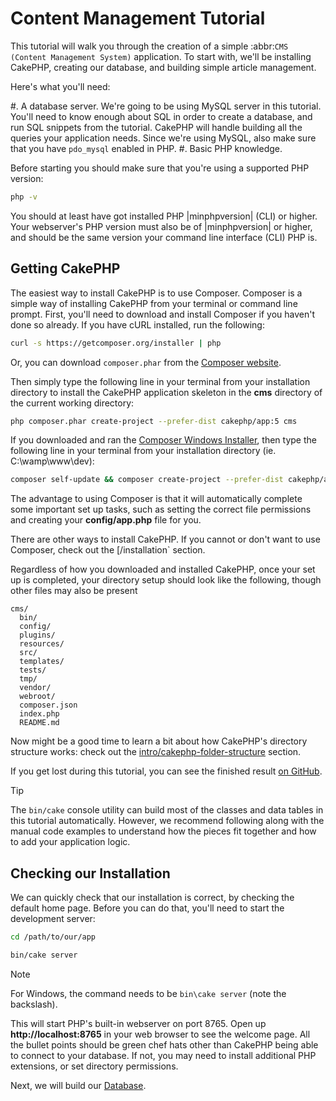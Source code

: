 # Content Management Tutorial

This tutorial will walk you through the creation of a simple :abbr:`CMS (Content
Management System)` application. To start with, we'll be installing CakePHP,
creating our database, and building simple article management.

Here's what you'll need:

#. A database server. We're going to be using MySQL server in this tutorial.
You'll need to know enough about SQL in order to create a database, and run
SQL snippets from the tutorial. CakePHP will handle building all the queries
your application needs. Since we're using MySQL, also make sure that you have
`pdo_mysql` enabled in PHP.
#. Basic PHP knowledge.

Before starting you should make sure that you're using a supported PHP version:


```bash
php -v
```
You should at least have got installed PHP |minphpversion| (CLI) or higher.
Your webserver's PHP version must also be of |minphpversion| or higher, and
should be the same version your command line interface (CLI) PHP is.

## Getting CakePHP

The easiest way to install CakePHP is to use Composer. Composer is a simple way
of installing CakePHP from your terminal or command line prompt. First, you'll
need to download and install Composer if you haven't done so already. If you
have cURL installed, run the following:
```bash
curl -s https://getcomposer.org/installer | php
```
Or, you can download `composer.phar` from the
[Composer website](https://getcomposer.org/download/).

Then simply type the following line in your terminal from your
installation directory to install the CakePHP application skeleton
in the **cms** directory of the current working directory:
```bash
php composer.phar create-project --prefer-dist cakephp/app:5 cms
```
If you downloaded and ran the [Composer Windows Installer](https://getcomposer.org/Composer-Setup.exe), then type the following line in
your terminal from your installation directory (ie.
C:\\wamp\\www\\dev):
```bash
composer self-update && composer create-project --prefer-dist cakephp/app:5.* cms
```
The advantage to using Composer is that it will automatically complete some
important set up tasks, such as setting the correct file permissions and
creating your **config/app.php** file for you.

There are other ways to install CakePHP. If you cannot or don't want to use
Composer, check out the [/installation` section.

Regardless of how you downloaded and installed CakePHP, once your set up is
completed, your directory setup should look like the following, though other
files may also be present
```
cms/
  bin/
  config/
  plugins/
  resources/
  src/
  templates/
  tests/
  tmp/
  vendor/
  webroot/
  composer.json
  index.php
  README.md
```
Now might be a good time to learn a bit about how CakePHP's directory structure
works: check out the [intro/cakephp-folder-structure](/en/intro/cakephp-folder-structure.md) section.

If you get lost during this tutorial, you can see the finished result [on GitHub](https://github.com/cakephp/cms-tutorial).

> [!TIP]
> The `bin/cake` console utility can build most of the classes and data
> tables in this tutorial automatically. However, we recommend following along
> with the manual code examples to understand how the pieces fit together and
> how to add your application logic.
>
## Checking our Installation

We can quickly check that our installation is correct, by checking the default
home page. Before you can do that, you'll need to start the development server:
```bash
cd /path/to/our/app

bin/cake server
```

> [!NOTE]
> For Windows, the command needs to be `bin\cake server` (note the backslash).
>
This will start PHP's built-in webserver on port 8765. Open up
**http://localhost:8765** in your web browser to see the welcome page. All the
bullet points should be green chef hats other than CakePHP being able to connect to
your database. If not, you may need to install additional PHP extensions, or set
directory permissions.

Next, we will build our [Database](/en/tutorials-and-examples/cms/database.md).
